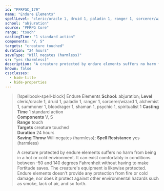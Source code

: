 ```yaml
---
id: "PFRPGC_179"
name: "Endure Elements"
spellLevel: "cleric/oracle 1, druid 1, paladin 1, ranger 1, sorcerer/wizard 1, alchemist 1, summoner 1, bloodrager 1, shaman 1, psychic 1, spiritualist 1"
school: "abjuration"
source: "PFRPG Core"
range: "touch"
castingTime: "1 standard action"
components: "V, S"
targets: "creature touched"
duration: "24 hours"
saveType: "Will negates (harmless)"
sr: "yes (harmless)"
description: "A creature protected by endure elements suffers no harm from being in a hot or cold environment. It can exist comfortably in conditions between -50 and 140 degrees Fahrenheit without having to make Fortitude saves. The creature's equipment is likewise protected.  Endure elements doesn't provide any protection from fire or cold damage, nor does it protect against other environmental hazards such as smoke, lack of air, and so forth."
known: false
cssclasses:
  - hide-title
  - hide-properties
---
```


> [!spellbook-spell-block] Endure Elements
> **School:** abjuration; **Level** cleric/oracle 1, druid 1, paladin 1, ranger 1, sorcerer/wizard 1, alchemist 1, summoner 1, bloodrager 1, shaman 1, psychic 1, spiritualist 1
> **Casting Time** 1 standard action  
> **Components** V, S  
> **Range** touch  
> **Targets** creature touched  
> **Duration** 24 hours  
> **Saving Throw** Will negates (harmless); **Spell Resistance** yes (harmless)
> 
> A creature protected by endure elements suffers no harm from being in a hot or cold environment. It can exist comfortably in conditions between -50 and 140 degrees Fahrenheit without having to make Fortitude saves. The creature's equipment is likewise protected.  Endure elements doesn't provide any protection from fire or cold damage, nor does it protect against other environmental hazards such as smoke, lack of air, and so forth.